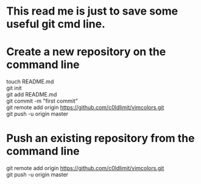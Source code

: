 # This read me is just to save some useful git cmd line.
# Create a new repository on the command line 
touch README.md<br />
git init<br />
git add README.md<br />
git commit -m "first commit"<br />
git remote add origin https://github.com/c0ldlimit/vimcolors.git<br />
git push -u origin master<br />
 
# Push an existing repository from the command line
 
git remote add origin https://github.com/c0ldlimit/vimcolors.git<br />
git push -u origin master<br />
